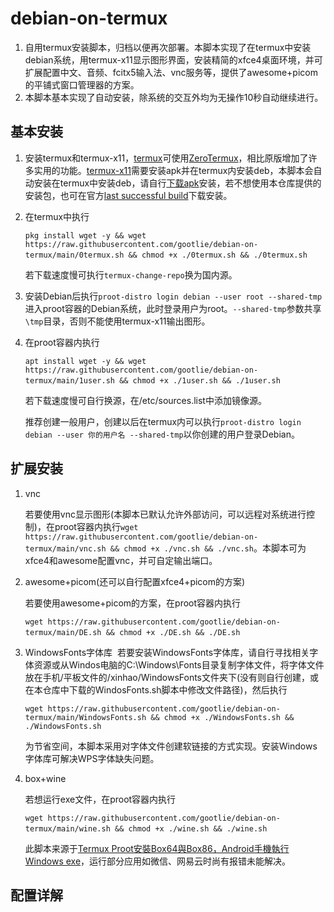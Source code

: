 # debian-on-termux 
1. 自用termux安装脚本，归档以便再次部署。本脚本实现了在termux中安装debian系统，用termux-x11显示图形界面，安装精简的xfce4桌面环境，并可扩展配置中文、音频、fcitx5输入法、vnc服务等，提供了awesome+picom的平铺式窗口管理器的方案。
2. 本脚本基本实现了自动安装，除系统的交互外均为无操作10秒自动继续进行。
## 基本安装
1. 安装termux和termux-x11，[termux](https://github.com/termux/termux-app)可使用[ZeroTermux](https://github.com/hanxinhao000/ZeroTermux)，相比原版增加了许多实用的功能。[termux-x11](https://github.com/termux/termux-x11)需要安装apk并在termux内安装deb，本脚本会自动安装在termux中安装deb，请自行[下载apk](https://raw.githubusercontent.com/gootlie/debian-on-termux/main/app-arm64-v8a-debug.apk)安装，若不想使用本仓库提供的安装包，也可在官方[last successful build](https://github.com/termux/termux-x11/actions/workflows/debug_build.yml)下载安装。
2. 在termux中执行

   `pkg install wget -y && wget https://raw.githubusercontent.com/gootlie/debian-on-termux/main/0termux.sh && chmod +x ./0termux.sh && ./0termux.sh`  

   若下载速度慢可执行`termux-change-repo`换为国内源。
3. 安装Debian后执行`proot-distro login debian --user root --shared-tmp`进入proot容器的Debian系统，此时登录用户为root。`--shared-tmp`参数共享`\tmp`目录，否则不能使用termux-x11输出图形。
4. 在proot容器内执行

   `apt install wget -y && wget https://raw.githubusercontent.com/gootlie/debian-on-termux/main/1user.sh && chmod +x ./1user.sh && ./1user.sh` 

   若下载速度慢可自行换源，在/etc/sources.list中添加镜像源。

   推荐创建一般用户，创建以后在termux内可以执行`proot-distro login debian --user 你的用户名 --shared-tmp`以你创建的用户登录Debian。
## 扩展安装
1. vnc

   若要使用vnc显示图形(本脚本已默认允许外部访问，可以远程对系统进行控制)，在proot容器内执行`wget https://raw.githubusercontent.com/gootlie/debian-on-termux/main/vnc.sh && chmod +x ./vnc.sh && ./vnc.sh`。本脚本可为xfce4和awesome配置vnc，并可自定输出端口。
2. awesome+picom(还可以自行配置xfce4+picom的方案) 

   若要使用awesome+picom的方案，在proot容器内执行

   `wget https://raw.githubusercontent.com/gootlie/debian-on-termux/main/DE.sh && chmod +x ./DE.sh && ./DE.sh` 
4. WindowsFonts字体库 
   若要安装WindowsFonts字体库，请自行寻找相关字体资源或从Windos电脑的C:\Windows\Fonts目录复制字体文件，将字体文件放在手机/平板文件的/xinhao/WindowsFonts文件夹下(没有则自行创建，或在本仓库中下载的WindosFonts.sh脚本中修改文件路径)，然后执行

   `wget https://raw.githubusercontent.com/gootlie/debian-on-termux/main/WindowsFonts.sh && chmod +x ./WindowsFonts.sh && ./WindowsFonts.sh`

   为节省空间，本脚本采用对字体文件创建软链接的方式实现。安装Windows字体库可解决WPS字体缺失问题。
6. box+wine

   若想运行exe文件，在proot容器内执行

   `wget https://raw.githubusercontent.com/gootlie/debian-on-termux/main/wine.sh && chmod +x ./wine.sh && ./wine.sh`   

   此脚本来源于[Termux Proot安裝Box64與Box86，Android手機執行Windows exe](https://ivonblog.com/posts/termux-proot-box86-box64/)，运行部分应用如微信、网易云时尚有报错未能解决。
## 配置详解
